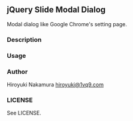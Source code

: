 jQuery Slide Modal Dialog
-------------------------

Modal dialog like Google Chrome's setting page.

### Description

### Usage

### Author

Hiroyuki Nakamura <hiroyuki@1vq9.com>

### LICENSE

See LICENSE.

